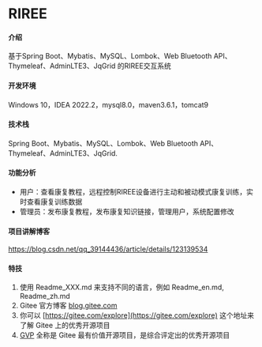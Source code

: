 # RIREE

#### 介绍

基于Spring Boot、Mybatis、MySQL、Lombok、Web Bluetooth API、Thymeleaf、AdminLTE3、JqGrid 的RIREE交互系统

#### 开发环境

Windows 10，IDEA 2022.2，mysql8.0，maven3.6.1，tomcat9

#### 技术栈 

Spring Boot、Mybatis、MySQL、Lombok、Web Bluetooth API、Thymeleaf、AdminLTE3、JqGrid.

#### 功能分析

- 用户：查看康复教程，远程控制RIREE设备进行主动和被动模式康复训练，实时查看康复训练数据
- 管理员：发布康复教程，发布康复知识链接，管理用户，系统配置修改

#### 项目讲解博客

https://blog.csdn.net/qq_39144436/article/details/123139534

#### 特技

1.  使用 Readme\_XXX.md 来支持不同的语言，例如 Readme\_en.md, Readme\_zh.md
2.  Gitee 官方博客 [blog.gitee.com](https://blog.gitee.com)
3.  你可以 [https://gitee.com/explore](https://gitee.com/explore) 这个地址来了解 Gitee 上的优秀开源项目
4.  [GVP](https://gitee.com/gvp) 全称是 Gitee 最有价值开源项目，是综合评定出的优秀开源项目
